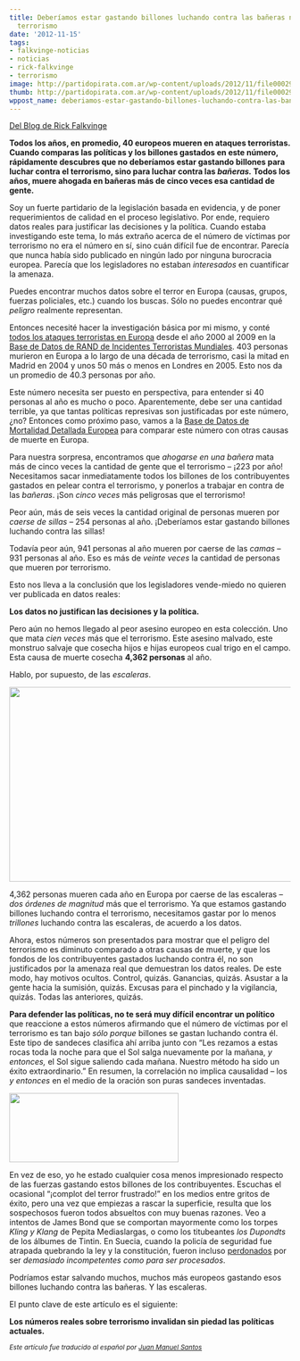 ```yaml
---
title: Deberíamos estar gastando billones luchando contra las bañeras no contra el
  terrorismo
date: '2012-11-15'
tags:
- falkvinge-noticias
- noticias
- rick-falkvinge
- terrorismo
image: http://partidopirata.com.ar/wp-content/uploads/2012/11/file00029073171-646x363.jpg
thumb: http://partidopirata.com.ar/wp-content/uploads/2012/11/file00029073171-646x363-150x150.jpg
wppost_name: deberiamos-estar-gastando-billones-luchando-contra-las-baneras-no-contra-el-terrorismo
---
```


<p class="intro"><a title="Blog Falkvinge" href="http://es.falkvinge.net/2012/11/15/deberiamos-estar-gastando-billones-luchando-contra-las-baneras-no-contra-el-terrorismo/" target="_blank">Del Blog de Rick Falkvinge</a></p>
<p class="intro"><strong>Todos los años, en promedio, 40 europeos mueren en ataques terroristas. Cuando comparas las políticas y los billones gastados en este número, rápidamente descubres que no deberíamos estar gastando billones para luchar contra el terrorismo, sino para luchar contra las <em>bañeras.</em> Todos los años, muere ahogada en bañeras más de cinco veces esa cantidad de gente.</strong></p>
Soy un fuerte partidario de la legislación basada en evidencia, y de poner requerimientos de calidad en el proceso legislativo. Por ende, requiero datos reales para justificar las decisiones y la política. Cuando estaba investigando este tema, lo más extraño acerca de el número de víctimas por terrorismo no era el número en sí, sino cuán difícil fue de encontrar. Parecía que nunca había sido publicado en ningún lado por ninguna burocracia europea. Parecía que los legisladores no estaban <em>interesados</em> en cuantificar la amenaza.

Puedes encontrar muchos datos sobre el terror en Europa (causas, grupos, fuerzas policiales, etc.) cuando los buscas. Sólo no puedes encontrar qué <em>peligro</em> realmente representan.

Entonces necesité hacer la investigación básica por mi mismo, y conté <a href="http://falkvinge.net/files/2012/manual/Terrorist%20attacks%202000-2009%20Europe.ods">todos los ataques terroristas en Europa</a> desde el año 2000 al 2009 en la <a href="http://smapp.rand.org/rwtid/search.php">Base de Datos de RAND de Incidentes Terroristas Mundiales</a>. 403 personas murieron en Europa a lo largo de una década de terrorismo, casi la mitad en Madrid en 2004 y unos 50 más o menos en Londres en 2005. Esto nos da un promedio de 40.3 personas por año.

Este número necesita ser puesto en perspectiva, para entender si 40 personas al año es mucho o poco. Aparentemente, debe ser una cantidad terrible, ya que tantas políticas represivas son justificadas por este número, ¿no? Entonces como próximo paso, vamos a la <a href="http://data.euro.who.int/dmdb/">Base de Datos de Mortalidad Detallada Europea</a> para comparar este número con otras causas de muerte en Europa.

Para nuestra sorpresa, encontramos que <em>ahogarse en una bañera</em> mata más de cinco veces la cantidad de gente que el terrorismo – ¡223 por año! Necesitamos sacar inmediatamente todos los billones de los contribuyentes gastados en pelear contra el terrorismo, y ponerlos a trabajar en contra de las <em>bañeras</em>. ¡Son <em>cinco veces</em> más peligrosas que el terrorismo!

Peor aún, más de seis veces la cantidad original de personas mueren por <em>caerse de sillas</em> – 254 personas al año. ¡Deberíamos estar gastando billones luchando contra las sillas!

Todavía peor aún, 941 personas al año mueren por caerse de las <em>camas</em> – 931 personas al año. Eso es más de <em>veinte veces</em> la cantidad de personas que mueren por terrorismo.

Esto nos lleva a la conclusión que los legisladores vende-miedo no quieren ver publicada en datos reales:

<strong>Los datos no justifican las decisiones y la política.</strong>

Pero aún no hemos llegado al peor asesino europeo en esta colección. Uno que mata <em>cien veces</em> más que el terrorismo. Este asesino malvado, este monstruo salvaje que cosecha hijos e hijas europeos cual trigo en el campo. Esta causa de muerte cosecha <strong>4,362 personas</strong> al año.

Hablo, por supuesto, de las <em>escaleras</em>.

<img class="size-thumbnail wp-image-14173" src="http://falkvinge.net/files/2012/11/155043_1331-621x349.jpg" alt="" width="621" height="349" />

4,362 personas mueren cada año en Europa por caerse de las escaleras – <em>dos órdenes de magnitud</em> más que el terrorismo. Ya que estamos gastando billones luchando contra el terrorismo, necesitamos gastar por lo menos <em>trillones</em> luchando contra las escaleras, de acuerdo a los datos.

Ahora, estos números son presentados para mostrar que el peligro del terrorismo es diminuto comparado a otras causas de muerte, y que los fondos de los contribuyentes gastados luchando contra él, no son justificados por la amenaza real que demuestran los datos reales. De este modo, hay motivos ocultos. Control, quizás. Ganancias, quizás. Asustar a la gente hacia la sumisión, quizás. Excusas para el pinchado y la vigilancia, quizás. Todas las anteriores, quizás.

<strong>Para defender las políticas, no te será muy difícil encontrar un político</strong> que reaccione a estos números afirmando que el número de víctimas por el terrorismo es tan bajo <em>sólo porque</em> billones se gastan luchando contra él. Este tipo de sandeces clasifica ahí arriba junto con “Les rezamos a estas rocas toda la noche para que el Sol salga nuevamente por la mañana, <em>y entonces,</em> el Sol sigue saliendo cada mañana. Nuestro método ha sido un éxito extraordinario.” En resumen, la correlación no implica causalidad – los <em>y entonces</em> en el medio de la oración son puras sandeces inventadas.

<a href="http://xkcd.com/552/"><img class="size-full wp-image-14176" src="http://falkvinge.net/files/2012/11/XKCD-552.png" alt="" width="303" height="124" /></a>

En vez de eso, yo he estado cualquier cosa menos impresionado respecto de las fuerzas gastando estos billones de los contribuyentes. Escuchas el ocasional “¡complot del terror frustrado!” en los medios entre gritos de éxito, pero una vez que empiezas a rascar la superficie, resulta que los sospechosos fueron todos absueltos con muy buenas razones. Veo a intentos de James Bond que se comportan mayormente como los torpes <em>Kling y Klang</em> de Pepita Mediaslargas, o como los titubeantes <em>los Dupondts</em> de los álbumes de Tintin. En Suecia, cuando la policía de seguridad fue atrapada quebrando la ley y la constitución, fueron incluso <a href="http://es.falkvinge.net/?p=3878">perdonados</a> por ser <em>demasiado incompetentes como para ser procesados</em>.

Podríamos estar salvando muchos, muchos más europeos gastando esos billones luchando contra las bañeras. Y las escaleras.

El punto clave de este artículo es el siguiente:

<strong>Los números reales sobre terrorismo invalidan sin piedad las políticas actuales.</strong>

<small><em>Este artículo fue traducido al español por <a href="http://gentooligan.blogspot.com">Juan Manuel Santos</a></em></small>
